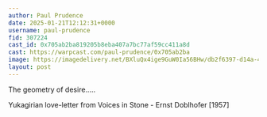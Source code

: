 ```yaml
---
author: Paul Prudence
date: 2025-01-21T12:12:31+0000
username: paul-prudence
fid: 307224
cast_id: 0x705ab2ba819205b8eba407a7bc77af59cc411a8d
cast: https://warpcast.com/paul-prudence/0x705ab2ba
image: https://imagedelivery.net/BXluQx4ige9GuW0Ia56BHw/db2f6397-d14a-4a0f-5033-9809ec6d4200/original
layout: post
---
```

The geometry of desire.....  
  
Yukagirian love-letter from Voices in Stone - Ernst Doblhofer [1957]  

<img src='https://imagedelivery.net/BXluQx4ige9GuW0Ia56BHw/db2f6397-d14a-4a0f-5033-9809ec6d4200/original' alt='' referrerpolicy='no-referrer'/>